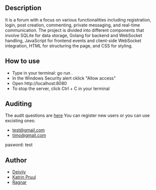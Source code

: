 ## Description 
It is a forum with a focus on various functionalities including registration, login, post creation, commenting, private messaging, and real-time communication. The project is divided into different components that involve SQLite for data storage, Golang for backend and WebSocket handling, JavaScript for frontend events and client-side WebSocket integration, HTML for structuring the page, and CSS for styling.

## How to use
- Type in your terminal: go run .
- In the Windows Security alert cklick "Allow access"
- Open http://localhost:8080
- To stop the server, click Ctrl + C in your terminal

## Auditing

The audit questions are [here](https://github.com/01-edu/public/tree/master/subjects/real-time-forum/audit)
You can register new users or you can use excisting ones:
- test@gmail.com  
- timo@gmail.com 

pasword: test

## Author
- [Deivijy](https://01.kood.tech/git/Deivijy)
- [Katrin Pruul](https://01.kood.tech/git/Katrin.Pruul)
- [Ragnar](https://01.kood.tech/git/Ragnar)